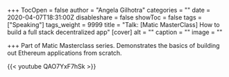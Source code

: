 +++
TocOpen = false
author = "Angela Gilhotra"
categories = ""
date = 2020-04-07T18:31:00Z
disableshare = false
showToc = false
tags = ["Speaking"]
tags_weight = 9999
title = "Talk: [Matic MasterClass] How to build a full stack decentralized app"
[cover]
alt = ""
caption = ""
image = ""

+++
Part of Matic Masterclass series. Demonstrates the basics of building out Ethereum applications from scratch.

{{< youtube QAO7YxF7hSk >}}